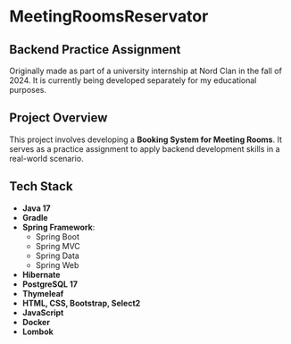 # MeetingRoomsReservator
## Backend Practice Assignment
Originally made as part of a university internship at Nord Clan in the fall of 2024. 
It is currently being developed separately for my educational purposes.

## Project Overview
This project involves developing a **Booking System for Meeting Rooms**. It serves as a practice assignment to apply backend development skills in a real-world scenario.

## Tech Stack
- **Java 17**
- **Gradle**
- **Spring Framework**:
    - Spring Boot
    - Spring MVC
    - Spring Data
    - Spring Web
- **Hibernate**
- **PostgreSQL 17**
- **Thymeleaf**
- **HTML, CSS, Bootstrap, Select2**
- **JavaScript**
- **Docker**
- **Lombok**
